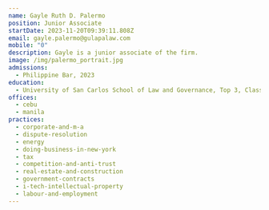 ```yaml
---
name: Gayle Ruth D. Palermo
position: Junior Associate
startDate: 2023-11-20T09:39:11.808Z
email: gayle.palermo@gulapalaw.com
mobile: "0"
description: Gayle is a junior associate of the firm.
image: /img/palermo_portrait.jpg
admissions:
  - Philippine Bar, 2023
education:
  - University of San Carlos School of Law and Governance, Top 3, Class of 2023
offices:
  - cebu
  - manila
practices:
  - corporate-and-m-a
  - dispute-resolution
  - energy
  - doing-business-in-new-york
  - tax
  - competition-and-anti-trust
  - real-estate-and-construction
  - government-contracts
  - i-tech-intellectual-property
  - labour-and-employment
---
```

